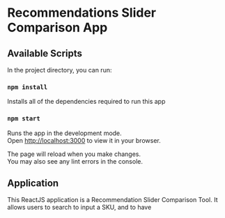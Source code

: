 # Recommendations Slider Comparison App

## Available Scripts

In the project directory, you can run:

### `npm install`

Installs all of the dependencies required to run this app

### `npm start`

Runs the app in the development mode.\
Open [http://localhost:3000](http://localhost:3000) to view it in your browser.

The page will reload when you make changes.\
You may also see any lint errors in the console.

## Application

This ReactJS application is a Recommendation Slider Comparison Tool. It allows users to search to input a SKU, and to have
